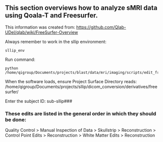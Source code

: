 ## This section overviews how to analyze sMRI data using Qoala-T and Freesurfer. 
This information was created from: https://github.com/Qlab-UDel/qlab/wiki/FreeSurfer-Overview

Always remember to work in the sllip environment:
```
sllip_env
```

Run command:
```
python /home/qigroup/Documents/projects/blast/data/mri/imaging/scripts/edit_freesurfer_surface.py
```
When the software loads, ensure Project Surface Directory reads:\
/home/qigroup/Documents/projects/sllip/dicom_conversion/derivatives/freesurfer/

Enter the subject ID: sub-sllip###

### These edits are listed in the general order in which they should be done:
Quality Control > Manual Inspection of Data > Skullstrip > Reconstruction > Control Point Edits > Reconstruction > White Matter Edits > Reconstruction

